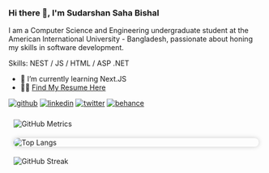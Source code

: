 ### Hi there 👋, I'm Sudarshan Saha Bishal
I am a Computer Science and Engineering undergraduate student at the American International University - Bangladesh, passionate about honing my skills in software development.

Skills: NEST / JS / HTML / ASP .NET

- 🌱 I’m currently learning Next.JS 
- 🧑‍💻 <a href="https://github.com/b1sh4l/b1sh4l/blob/main/SudarshanSaha_Bishal.pdf">Find My Resume Here</a>

[<img src='https://img.shields.io/badge/GitHub-%23121011.svg?&style=for-the-badge&logo=GitHub&logoColor=white' alt='github'>](https://github.com/b1sh4l)  [<img src='https://img.shields.io/badge/LinkedIn-%230077B5.svg?&style=for-the-badge&logo=LinkedIn&logoColor=white' alt='linkedin'>](https://www.linkedin.com/in/sudarshan-saha-bishal-476158ba//)  [<img src='https://img.shields.io/badge/Twitter-%231DA1F2.svg?&style=for-the-badge&logo=Twitter&logoColor=white' alt='twitter'>](https://twitter.com/shre3man)  [<img src='https://img.shields.io/badge/Behance-%231877F2.svg?&style=for-the-badge&logo=Behance&logoColor=white' alt='behance'>](https://www.behance.net/sudarshansa4ce)  


<div style="display: flex; flex-wrap: wrap; justify-content: space-between;">
    <div style="flex: 1; min-width: 300px; margin: 10px;">
        <img src="https://metrics.lecoq.io/b1sh4l" alt="GitHub Metrics" />
    </div>
   <div style="display: flex; justify-content: space-evenly; align-items: flex-start; width: 100%;">
    <div style="flex: 1 1 300px; margin: 10px; border-radius: 8px; overflow: hidden; box-shadow: 0 0 10px rgba(0, 0, 0, 0.2); display: flex; flex-direction: column;">
        <img src="https://github-readme-stats.vercel.app/api/top-langs/?username=b1sh4l&layout=compact&theme=dark" alt="Top Langs" style="border-radius: 8px 8px 0 0; flex: 1 1 auto;" />
    </div>
</div>
    <div style="flex: 1; min-width: 300px; margin: 10px;">
        <img src="https://streak-stats.demolab.com/?user=b1sh4l&theme=dark" alt="GitHub Streak" />
    </div>
    
</div>



